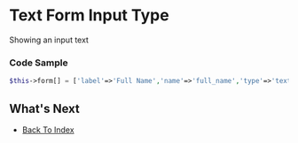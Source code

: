 # Text Form Input Type
Showing an input text

### Code Sample
```php
$this->form[] = ['label'=>'Full Name','name'=>'full_name','type'=>'text'];
```

## What's Next
- [Back To Index](./index.md)
